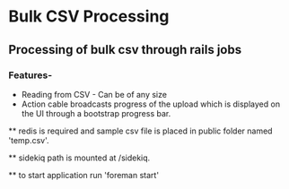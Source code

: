 # Bulk CSV Processing

## Processing of bulk csv through rails jobs

### Features-

* Reading from CSV - Can be of any size
* Action cable broadcasts progress of the upload which is displayed on the UI through a bootstrap progress bar.

** redis is required and sample csv file is placed in public folder named 'temp.csv'.

** sidekiq path is mounted at /sidekiq.

** to start application run 'foreman start'
